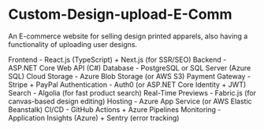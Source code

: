 # Custom-Design-upload-E-Comm
An E-commerce website for selling design printed apparels, also having a functionality of uploading user designs.

Frontend -	React.js (TypeScript) + Next.js (for SSR/SEO)
Backend -	ASP.NET Core Web API (C#)
Database -	PostgreSQL or SQL Server (Azure SQL)
Cloud Storage -	Azure Blob Storage (or AWS S3)
Payment Gateway -	Stripe + PayPal
Authentication -	Auth0 (or ASP.NET Core Identity + JWT)
Search -	Algolia (for fast product search)
Real-Time Previews -	Fabric.js (for canvas-based design editing)
Hosting -	Azure App Service (or AWS Elastic Beanstalk)
CI/CD -	GitHub Actions + Azure Pipelines
Monitoring -	Application Insights (Azure) + Sentry (error tracking)
